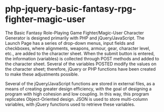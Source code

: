 # php-jquery-basic-fantasy-rpg-fighter-magic-user

The Basic Fantasy Role-Playing Game Fighter/Magic-User Character Generator is designed primarily with PHP and jQuery/JavaScript.  The Launch Page has a series of drop-down menus, input fields and checkboxes, where alignments, weapons, armour, gear, character level, etc., are added to the character sheet.  When the submit button is entered, the information (variables) is collected through POST methods and added to the character sheet.  Several of the variables POSTED modify the values on the character sheet; therefore, jQuery or PHP functions have been created to make these adjustments possible. 

Several of the jQuery/JavaScript functions are stored in external files, as a means of creating greater design efficiency, with the goal of designing a program with high cohesion and low coupling.  In this way, this program replicates Object-Oriented design.  JSON is used to store multi-column variables, with jQuery functions used to retrieve these variables.    
